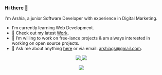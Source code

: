 ### Hi there 👋

I'm Arshia, a junior Software Developer with experience in Digital Marketing.
- I'm currently learning Web Development. 
- 🔭 Check out my latest [Work](https://github.com/agshab/Laundromat.git).
- 👯 I’m willing to work on free-lance projects & am always interested in working on open source projects. 
- 💬 Ask me about anything [here](https://github.com/agshab) or via email: [arshiags@gmail.com](mailto:arshiags@mail.com).

<p align="center">
  <a href="https://www.linkedin.com/in/arshiashabbir">
    <img src="https://img.shields.io/badge/-LinkedIn-blue?style=flat-square&logo=Linkedin&logoColor=white&link=https://www.linkedin.com/in/levib4/"/>
  </a>
  <a href="https://www.linkedin.com/in/arshiashabbir">
    <img src="https://hits.seeyoufarm.com/api/count/incr/badge.svg?url=https://github.com/Levi-B4&count_bg=%236BE3D4&title_bg=%23555555&icon=&icon_color=%23E7E7E7&title=Profile-Visits&edge_flat=false"/>
  </a>
</p>

<div align="center">
  <a href="https://github.com/agshab/github-readme-stats">
    <img align="center" src="https://github-readme-stats.vercel.app/api/top-langs/?username=agshab&layout=compact&langs_count=8&exclude_repo=refactored-telegram&theme=midnight-purple"/>
  </a>


<!--- Displays Github Stats
<div align="center">delete this once Linkedin is addded
  <a href="https://github.com/Levi-B4/github-readme-stats">
  <img align="center" src="https://github-readme-stats.vercel.app/api?username=Levi-B4&show_icons=true&include_all_commits=true&count_private=true&theme=aura" alt="Levi's github stats"/></center>
  </a>
</div>
-->
  
<!---
still need to debug snake animation, very low priority but its cute

![snake animation](https://github.com/Levi-B4/Levi-B4/blob/output/github-contribution-grid-snake2.svg)
--->
